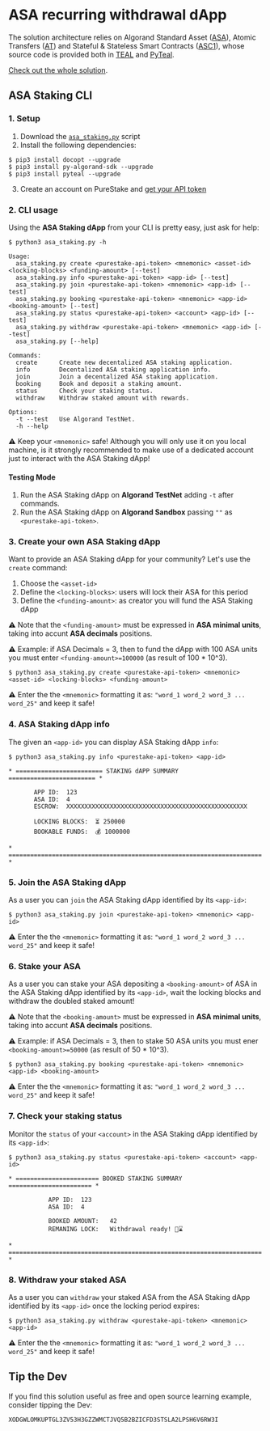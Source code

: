 # ASA recurring withdrawal dApp

The solution architecture relies on Algorand Standard Asset ([ASA](https://developer.algorand.org/docs/features/asa/)), Atomic Transfers ([AT](https://developer.algorand.org/docs/features/atomic_transfers/)) and Stateful & Stateless Smart Contracts ([ASC1](https://developer.algorand.org/docs/features/asc1/)), whose source code is provided both in [TEAL](https://developer.algorand.org/docs/features/asc1/teal/) and [PyTeal](https://developer.algorand.org/docs/features/asc1/teal/pyteal/).

[Check out the whole solution](https://developer.algorand.org/solutions/asa-recurring-withdrawal-dapp/).

## ASA Staking CLI

### 1. Setup

1. Download the [`asa_staking.py`](https://github.com/cusma/asa_withdrawal_dapp/blob/main/asa_staking.py) script
2. Install the following dependencies:

```shell
$ pip3 install docopt --upgrade
$ pip3 install py-algorand-sdk --upgrade
$ pip3 install pyteal --upgrade
```

3. Create an account on PureStake and [get your API token](https://developer.purestake.io/login)

### 2. CLI usage

Using the **ASA Staking dApp** from your CLI is pretty easy, just ask for help:

```shell
$ python3 asa_staking.py -h
```

```shell
Usage:
  asa_staking.py create <purestake-api-token> <mnemonic> <asset-id> <locking-blocks> <funding-amount> [--test]
  asa_staking.py info <purestake-api-token> <app-id> [--test]
  asa_staking.py join <purestake-api-token> <mnemonic> <app-id> [--test]
  asa_staking.py booking <purestake-api-token> <mnemonic> <app-id> <booking-amount> [--test]
  asa_staking.py status <purestake-api-token> <account> <app-id> [--test]
  asa_staking.py withdraw <purestake-api-token> <mnemonic> <app-id> [--test]
  asa_staking.py [--help]

Commands:
  create      Create new decentalized ASA staking application.
  info        Decentalized ASA staking application info.
  join        Join a decentalized ASA staking application.
  booking     Book and deposit a staking amount.
  status      Check your staking status.
  withdraw    Withdraw staked amount with rewards.

Options:
  -t --test   Use Algorand TestNet.
  -h --help
```

⚠️ Keep your `<mnemonic>` safe! Although you will only use it on you local machine, is it strongly recommended to make use of a dedicated account just to interact with the ASA Staking dApp!

#### Testing Mode
1. Run the ASA Staking dApp on **Algorand TestNet** adding `-t` after commands.
2. Run the ASA Staking dApp on **Algorand Sandbox** passing `""` as `<purestake-api-token>`. 

### 3. Create your own ASA Staking dApp

Want to provide an ASA Staking dApp for your community? Let's use the `create` 
command:

1. Choose the `<asset-id>`
2. Define the `<locking-blocks>`: users will lock their ASA for this period
3. Define the `<funding-amount>`: as creator you will fund the ASA Staking dApp

⚠️ Note that the `<funding-amount>` must be expressed in **ASA minimal units**, 
taking into accunt **ASA decimals** positions.

⚠️ Example: if ASA Decimals = 3, then to fund the dApp with 100 ASA units you 
must enter `<funding-amount>=100000` (as result of 100 * 10^3).

```shell
$ python3 asa_staking.py create <purestake-api-token> <mnemonic> <asset-id> <locking-blocks> <funding-amount>
```

⚠️ Enter the the `<mnemonic>` formatting it as: `"word_1 word_2 word_3 ... word_25"` and keep it safe!

### 4. ASA Staking dApp info

The given an `<app-id>` you can display ASA Staking dApp `info`:

```shell
$ python3 asa_staking.py info <purestake-api-token> <app-id>
```

```shell
* ======================== STAKING dAPP SUMMARY ======================== *

       APP ID:	123
       ASA ID:	4
       ESCROW:	XXXXXXXXXXXXXXXXXXXXXXXXXXXXXXXXXXXXXXXXXXXXXXXXXX

       LOCKING BLOCKS:	⏳ 250000
       BOOKABLE FUNDS:	💰 1000000

* ====================================================================== *
```

### 5. Join the ASA Staking dApp

As a user you can `join` the ASA Staking dApp identified by its `<app-id>`:

```shell
$ python3 asa_staking.py join <purestake-api-token> <mnemonic> <app-id>
```

⚠️ Enter the the `<mnemonic>` formatting it as: `"word_1 word_2 word_3 ... word_25"` and keep it safe!

### 6. Stake your ASA

As a user you can stake your ASA depositing a `<booking-amount>` of ASA in the 
ASA Staking dApp identified by its `<app-id>`, wait the locking blocks and 
withdraw the doubled staked amount!

⚠️ Note that the `<booking-amount>` must be expressed in **ASA minimal units**, 
taking into accunt **ASA decimals** positions.

⚠️ Example: if ASA Decimals = 3, then to stake 50 ASA units you must ener 
`<booking-amount>=50000` (as result of 50 * 10^3).

```shell
$ python3 asa_staking.py booking <purestake-api-token> <mnemonic> <app-id> <booking-amount>
```

⚠️ Enter the the `<mnemonic>` formatting it as: `"word_1 word_2 word_3 ... word_25"` and keep it safe!

### 7. Check your staking status

Monitor the `status` of your `<account>` in the ASA Staking dApp identified by 
its `<app-id>`:

```shell
$ python3 asa_staking.py status <purestake-api-token> <account> <app-id>
```

```shell
* ======================= BOOKED STAKING SUMMARY ======================= *

           APP ID:	123
           ASA ID:	4

           BOOKED AMOUNT:	42
           REMANING LOCK:	Withdrawal ready! ️🔐⌛

* ====================================================================== *
```

### 8. Withdraw your staked ASA

As a user you can `withdraw` your staked ASA from the ASA Staking dApp 
identified by its `<app-id>` once the locking period expires:

```shell
$ python3 asa_staking.py withdraw <purestake-api-token> <mnemonic> <app-id>
```

⚠️ Enter the the `<mnemonic>` formatting it as: `"word_1 word_2 word_3 ... word_25"` and keep it safe!

## Tip the Dev

If you find this solution useful as free and open source learning example, consider tipping the Dev:

`XODGWLOMKUPTGL3ZV53H3GZZWMCTJVQ5B2BZICFD3STSLA2LPSH6V6RW3I`
